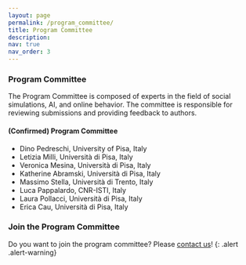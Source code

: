 ```yaml
---
layout: page
permalink: /program_committee/
title: Program Committee
description: 
nav: true
nav_order: 3
---
```



### Program Committee

The Program Committee is composed of experts in the field of social simulations, AI, and online behavior. 
The committee is responsible for reviewing submissions and providing feedback to authors.

#### (Confirmed) Program Committee

<ul>
    <li>Dino Pedreschi, University of Pisa, Italy</li>
    <li>Letizia Milli, Università di Pisa, Italy</li>
    <li>Veronica Mesina, Università di Pisa, Italy</li>
    <li>Katherine Abramski, Università di Pisa, Italy</li>
    <li>Massimo Stella, Università di Trento, Italy</li>
    <li>Luca Pappalardo, CNR-ISTI, Italy</li>
    <li>Laura Pollacci, Università di Pisa, Italy</li>
    <li>Erica Cau, Università di Pisa, Italy</li>
</ul>

### Join the Program Committee

Do you want to join the program committee? Please <a href="mailto:giulio.rossetti@isti.cnr.it"> contact us</a>!
{: .alert .alert-warning}
